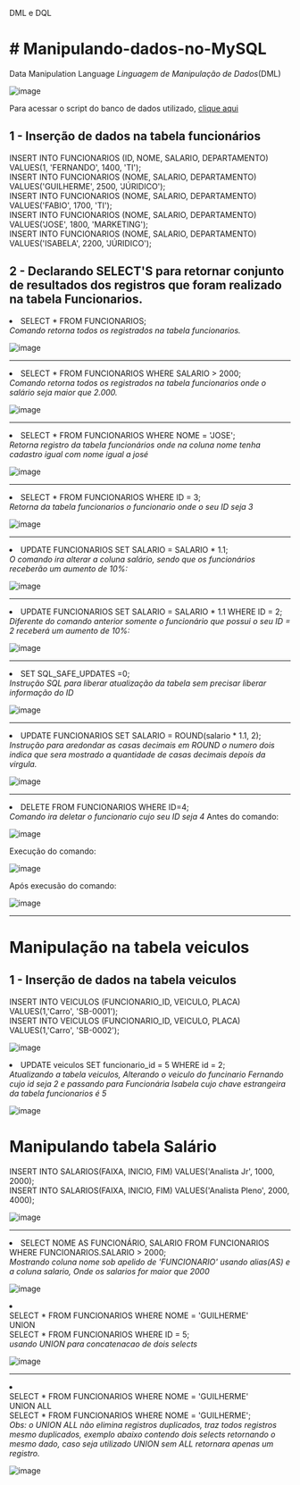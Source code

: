 DML e DQL

<!DOCTYPE html>
<html>
<head>
</head>
<body>

<h1># Manipulando-dados-no-MySQL </h1>
  <p>Data Manipulation Language <i>Linguagem de Manipulação de Dados</i>(DML)</p>
  
![image](https://user-images.githubusercontent.com/69328711/163718565-c6c085f0-a847-488f-ac86-59ee75cd7b9b.png)

  <p>Para acessar o script do banco de dados utilizado, <a href="https://github.com/silassanttos/curso_sql" target="_blank">clique aqui</a></p>
  
  <h2> 1 - Inserção de dados na tabela funcionários</h2>
INSERT INTO FUNCIONARIOS  (ID, NOME, SALARIO, DEPARTAMENTO) VALUES(1, 'FERNANDO', 1400, 'TI');    <br>
INSERT INTO FUNCIONARIOS  (NOME, SALARIO, DEPARTAMENTO)     VALUES('GUILHERME', 2500, 'JÚRIDICO');    <br>
INSERT INTO FUNCIONARIOS  (NOME, SALARIO, DEPARTAMENTO)     VALUES('FABIO', 1700, 'TI');              <br>
INSERT INTO FUNCIONARIOS  (NOME, SALARIO, DEPARTAMENTO)     VALUES('JOSE', 1800, 'MARKETING');        <br>
INSERT INTO FUNCIONARIOS  (NOME, SALARIO, DEPARTAMENTO)     VALUES('ISABELA', 2200, 'JÚRIDICO');      <br>
  
  <h2> 2 - Declarando SELECT'S para retornar conjunto de resultados dos registros que foram realizado na tabela Funcionarios.</h2>
 
  <li>SELECT * FROM FUNCIONARIOS;</li>
  <i> Comando retorna todos os registrados na tabela funcionarios.</i>
  
![image](https://user-images.githubusercontent.com/69328711/163718599-636bee89-6d2d-4470-9c79-38853a9a14f5.png)

 <hr> 
  <li>SELECT * FROM FUNCIONARIOS WHERE SALARIO > 2000; </li>
   <i> Comando retorna todos os registrados na tabela funcionarios onde o salário seja maior que 2.000.</i>
  
![image](https://user-images.githubusercontent.com/69328711/163718755-3796a4af-8738-468d-b2fc-579a148939bc.png)
  
 <hr>
  <li>SELECT * FROM FUNCIONARIOS WHERE NOME = 'JOSE';</li>
  <i>Retorna registro da tabela funcionários onde na coluna nome tenha cadastro igual com nome igual a josé</i>
  
  ![image](https://user-images.githubusercontent.com/69328711/163719104-484c1589-cf21-41b0-8304-313c76fef57f.png)

  <hr>
   <li>SELECT * FROM FUNCIONARIOS WHERE ID = 3;</li>
  <i>Retorna da tabela funcionarios o funcionario onde o seu ID seja 3</i>
  
  ![image](https://user-images.githubusercontent.com/69328711/163719123-38a37000-8b5d-4de3-880b-dc6f11a9cb03.png)

  <hr>
  <li> UPDATE FUNCIONARIOS SET SALARIO = SALARIO * 1.1;</li>
  <i>O comando ira alterar a coluna salário, sendo que os funcionários receberão um aumento de 10%:</i>
  
  ![image](https://user-images.githubusercontent.com/69328711/163721074-d61ec994-cd57-4eb6-bf6d-d8b749c47863.png)
  
  <hr>
  <li>UPDATE FUNCIONARIOS SET SALARIO = SALARIO * 1.1 WHERE ID = 2;</li>
  <i>Diferente do comando anterior somente o funcionário que possui o seu ID = 2 receberá um aumento de 10%:</i>
  
  ![image](https://user-images.githubusercontent.com/69328711/163721152-5b32367a-ec4b-40c0-947e-d062d8091615.png)

  <hr>
  <li>SET SQL_SAFE_UPDATES =0; </li>
  <i>Instrução SQL para liberar atualização da tabela sem precisar liberar informação do ID</i>
  
  ![image](https://user-images.githubusercontent.com/69328711/163721174-8eb3e545-af62-47f1-9472-e2643675867a.png)
 
  <hr>
  <li>UPDATE FUNCIONARIOS SET SALARIO = ROUND(salario * 1.1, 2);</li>
<i>Instrução para aredondar as casas decimais em ROUND o numero dois indica que sera mostrado a quantidade de casas decimais depois da virgula.</i>
  
  ![image](https://user-images.githubusercontent.com/69328711/163721307-1e70fbce-0bbf-432d-99a9-a345fa9a6f59.png)

  <hr>
  <li>DELETE FROM FUNCIONARIOS WHERE ID=4;</li>
<i>Comando ira deletar o funcionario cujo seu ID seja 4</i>
   Antes do comando:
  
  ![image](https://user-images.githubusercontent.com/69328711/163721397-f46008fc-9b3c-43bd-9005-4310569ecd45.png)
  
  Execução do comando:
  
  ![image](https://user-images.githubusercontent.com/69328711/163721414-86134e48-4930-4e6b-b729-c9017565152b.png)

 Após execusão do comando:
  
![image](https://user-images.githubusercontent.com/69328711/163721791-2712ced3-df61-462a-a975-f1b4c03567a7.png)
 <hr>
  
  <h1>Manipulação na tabela veiculos</h1>

  <h2> 1 - Inserção de dados na tabela veiculos</h2>
INSERT INTO VEICULOS (FUNCIONARIO_ID, VEICULO, PLACA) VALUES(1,'Carro', 'SB-0001'); <br>
INSERT INTO VEICULOS (FUNCIONARIO_ID, VEICULO, PLACA) VALUES(1,'Carro', 'SB-0002'); <br>
  
![image](https://user-images.githubusercontent.com/69328711/163722246-9e22ded2-1318-4160-9c89-ca9b12cfc0fc.png)

  <li>UPDATE veiculos SET funcionario_id = 5 WHERE id = 2;</li>
<i>Atualizando a tabela veiculos, Alterando o veiculo do funcinario Fernando cujo id seja 2 e passando para Funcionária Isabela cujo chave estrangeira da tabela funcionarios é 5</i>
  
  ![image](https://user-images.githubusercontent.com/69328711/163722288-c36ca486-1e55-4e4d-a928-7133b89cd154.png)

  <h1>Manipulando tabela Salário </h1>
  
INSERT INTO SALARIOS(FAIXA, INICIO, FIM) VALUES('Analista Jr', 1000, 2000); <br>
INSERT INTO SALARIOS(FAIXA, INICIO, FIM) VALUES('Analista Pleno', 2000, 4000); <br>
  
  ![image](https://user-images.githubusercontent.com/69328711/163722350-8b84b67e-3aa5-4960-af98-67e08cfc1458.png)
  
 <hr>
<li>SELECT NOME AS FUNCIONÁRIO, SALARIO FROM FUNCIONARIOS WHERE FUNCIONARIOS.SALARIO > 2000;</li>
<i>Mostrando coluna nome sob apelido de 'FUNCIONARIO' usando alias(AS) e a coluna salario, Onde os salarios for maior que 2000</i>
  
  ![image](https://user-images.githubusercontent.com/69328711/163722464-aff65ede-c5b9-4a18-97a2-bb70b1f3bb8c.png)

  
<li>
<br> SELECT * FROM FUNCIONARIOS WHERE NOME = 'GUILHERME' <br>
UNION <br>
SELECT * FROM FUNCIONARIOS WHERE ID = 5; <br></li>
<i>usando UNION para concatenacao de dois selects</i>
  
  ![image](https://user-images.githubusercontent.com/69328711/163722551-43183587-0c5f-47f3-a097-5429f6741017.png)

  <hr>
  
  <li> <br>SELECT * FROM FUNCIONARIOS WHERE NOME = 'GUILHERME' <br>
UNION ALL <br>
SELECT * FROM FUNCIONARIOS WHERE NOME = 'GUILHERME'; <br></li>
<i>Obs: o UNION ALL não elimina registros duplicados, traz todos registros mesmo duplicados, exemplo abaixo contendo dois selects retornando o mesmo dado, caso seja utilizado UNION sem ALL retornara apenas um registro.</i>
  
  ![image](https://user-images.githubusercontent.com/69328711/163722598-bc9078f3-3aa5-4c1e-ad5b-160b3f2bc92f.png)

  
</body>
</html>
